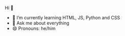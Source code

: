 Hi 👋

- 🌱 I’m currently learning HTML, JS, Python and CSS
- 💬 Ask me about everything
- 😄 Pronouns: he/him

